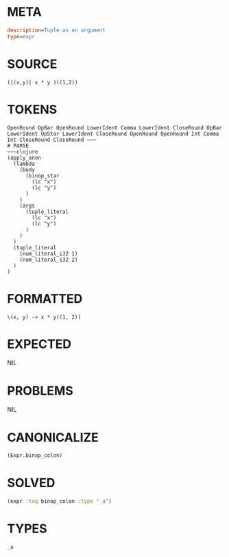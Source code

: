 # META
~~~ini
description=Tuple as an argument
type=expr
~~~
# SOURCE
~~~roc
(|(x,y)| x * y )((1,2))
~~~
# TOKENS
~~~text
OpenRound OpBar OpenRound LowerIdent Comma LowerIdent CloseRound OpBar LowerIdent OpStar LowerIdent CloseRound OpenRound OpenRound Int Comma Int CloseRound CloseRound ~~~
# PARSE
~~~clojure
(apply_anon
  (lambda
    (body
      (binop_star
        (lc "x")
        (lc "y")
      )
    )
    (args
      (tuple_literal
        (lc "x")
        (lc "y")
      )
    )
  )
  (tuple_literal
    (num_literal_i32 1)
    (num_literal_i32 2)
  )
)
~~~
# FORMATTED
~~~roc
\(x, y) -> x * y((1, 2))
~~~
# EXPECTED
NIL
# PROBLEMS
NIL
# CANONICALIZE
~~~clojure
(Expr.binop_colon)
~~~
# SOLVED
~~~clojure
(expr :tag binop_colon :type "_a")
~~~
# TYPES
~~~roc
_a
~~~

